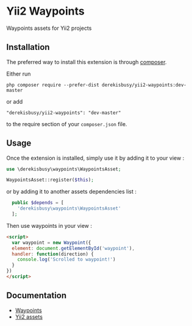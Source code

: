 Yii2 Waypoints
==============
Waypoints assets for Yii2 projects

Installation
------------

The preferred way to install this extension is through [composer](http://getcomposer.org/download/).

Either run

```
php composer require --prefer-dist derekisbusy/yii2-waypoints:dev-master
```

or add

```
"derekisbusy/yii2-waypoints": "dev-master"
```

to the require section of your `composer.json` file.


Usage
-----

Once the extension is installed, simply use it by adding it to your view  :

```php
use \derekisbusy\waypoints\WaypointsAsset;

WaypointsAsset::register($this);
```

or by adding it to another assets dependencies list :

```php
  public $depends = [
    'derekisbusy\waypoints\WaypointsAsset'
  ];
```

Then use waypoints in your view :

```html
<script>
  var waypoint = new Waypoint({
  element: document.getElementById('waypoint'),
  handler: function(direction) {
    console.log('Scrolled to waypoint!')
  }
})
</script>
```

Documentation
-------------

 * [Waypoints](http://imakewebthings.com/waypoints/guides/getting-started/)
 * [Yii2 assets](https://www.yiiframework.com/doc/guide/2.0/en/structure-assets)
